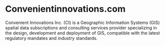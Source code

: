 Convenientinnovations.com
=========================

Convenient Innovations Inc. (CI) is a Geographic Information Systems (GIS) spatial data subscriptions and consulting services provider specializing in the design, development and deployment of GIS, compatible with the latest regulatory mandates and industry standards.
